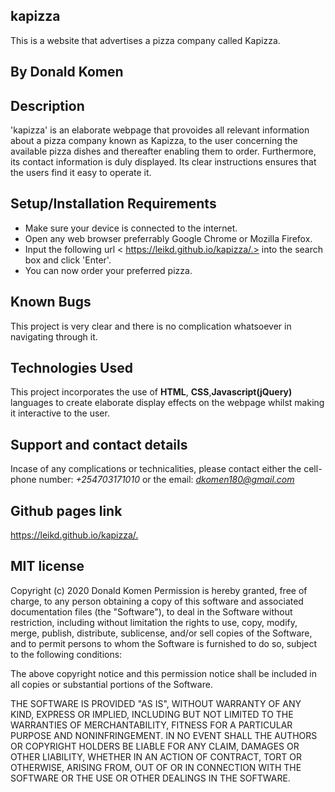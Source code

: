 ## kapizza
This is a website that advertises a pizza company called Kapizza.
## By Donald Komen

## Description
'kapizza' is an elaborate webpage that provoides all relevant information about a pizza company known as Kapizza, to the user concerning the available pizza dishes and thereafter enabling them to order. Furthermore, its contact information is duly displayed. Its clear instructions ensures that the users find it easy to operate it.

## Setup/Installation Requirements
* Make sure your device is connected to the internet.
* Open any web browser preferrably Google Chrome or Mozilla Firefox.
* Input the following url < https://leikd.github.io/kapizza/.> into the search box and click 'Enter'.
* You can now order your preferred pizza.

## Known Bugs
This project is very clear and there is no complication whatsoever in navigating through it.
## Technologies Used
This project incorporates the use of **HTML**, **CSS**,**Javascript(jQuery)** languages to create elaborate display effects on the webpage whilst making it interactive to the user.
## Support and contact details
Incase of any complications or technicalities, please contact either the cell-phone number: *+254703171010* or the email: *dkomen180@gmail.com*

## Github pages link
  <https://leikd.github.io/kapizza/.>


## MIT license

Copyright (c) 2020 Donald Komen
Permission is hereby granted, free of charge, to any person obtaining a copy
of this software and associated documentation files (the "Software"), to deal
in the Software without restriction, including without limitation the rights
to use, copy, modify, merge, publish, distribute, sublicense, and/or sell
copies of the Software, and to permit persons to whom the Software is
furnished to do so, subject to the following conditions:

The above copyright notice and this permission notice shall be included in all
copies or substantial portions of the Software.

THE SOFTWARE IS PROVIDED "AS IS", WITHOUT WARRANTY OF ANY KIND, EXPRESS OR
IMPLIED, INCLUDING BUT NOT LIMITED TO THE WARRANTIES OF MERCHANTABILITY,
FITNESS FOR A PARTICULAR PURPOSE AND NONINFRINGEMENT. IN NO EVENT SHALL THE
AUTHORS OR COPYRIGHT HOLDERS BE LIABLE FOR ANY CLAIM, DAMAGES OR OTHER
LIABILITY, WHETHER IN AN ACTION OF CONTRACT, TORT OR OTHERWISE, ARISING FROM,
OUT OF OR IN CONNECTION WITH THE SOFTWARE OR THE USE OR OTHER DEALINGS IN THE
SOFTWARE.
  
